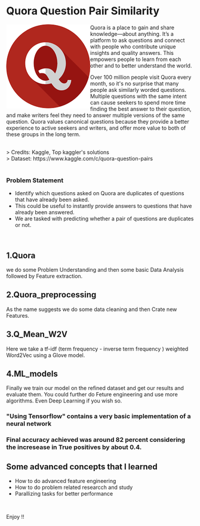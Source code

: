 # Quora Question Pair Similarity

<img src="/Images/quora.png" align="left" >

<p>Quora is a place to gain and share knowledge—about anything. It’s a platform to ask questions and connect with people who contribute unique insights and quality answers. This empowers people to learn from each other and to better understand the world.</p>
<p>
Over 100 million people visit Quora every month, so it's no surprise that many people ask similarly worded questions. Multiple questions with the same intent can cause seekers to spend more time finding the best answer to their question, and make writers feel they need to answer multiple versions of the same question. Quora values canonical questions because they provide a better experience to active seekers and writers, and offer more value to both of these groups in the long term.
</p>
<br>
> Credits: Kaggle, Top kaggler's solutions <br>
> Dataset: https://www.kaggle.com/c/quora-question-pairs <br> <br>


### Problem Statement 
- Identify which questions asked on Quora are duplicates of questions that have already been asked. 
- This could be useful to instantly provide answers to questions that have already been answered. 
- We are tasked with predicting whether a pair of questions are duplicates or not.

<br>

## 1.Quora
we do some Problem Understanding and then some basic Data Analysis followed by Feature extraction.

## 2.Quora_preprocessing
As the name suggests we do some data cleaning and then Crate new Features.

## 3.Q_Mean_W2V
Here we take a tf-idf (term frequency - inverse term frequency ) weighted Word2Vec using a Glove model.

## 4.ML_models
Finally we train our model on the refined dataset and get our results and evaluate them. You could further do Feture engineering and use more algorithms.
Even Deep Learning if you wish so.

### "Using Tensorflow" contains a very basic implementation of a neural network

### Final accuracy achieved was around 82 percent considering the incresease in True positives by about 0.4.

## Some advanced concepts that I learned
- How to do advanced feature engineering <br>
- How to do problem related researcch and study <br>
- Parallizing tasks for better performance

<br>

Enjoy !!
